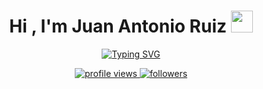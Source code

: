 <h1 align="center"><b>Hi , I'm Juan Antonio Ruiz </b><img src="https://media.giphy.com/media/hvRJCLFzcasrR4ia7z/giphy.gif" width="35"></h1>

<div align=center>
    <a href="https://git.io/typing-svg"><img src="https://readme-typing-svg.herokuapp.com?font=Fira+Code&duration=5000&pause=500&color=52F7EF&center=true&vCenter=true&width=500&lines=;Artificial+Intelligence+Student;Competitive+Programmer;Always+learning+new+things" alt="Typing SVG" /></a>
</div>

<p align="center">
	<a href="https://github.com/jantonioruiz">
		<img src="https://komarev.com/ghpvc/?username=jantonioruiz&label=Profile%20views&color=0e75b6&style=flat" alt="profile views"/>
	</a>
	<a href="https://github.com/hungpham3112">
		<img src="https://img.shields.io/github/followers/jantonioruiz?label=Followers" alt="followers"/>
	</a>
</p>
